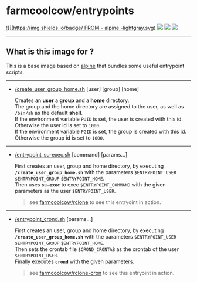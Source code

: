 # farmcoolcow/entrypoints

[![](https://img.shields.io/badge/  FROM  -  alpine  -lightgray.svg)](https://hub.docker.com/_/alpine) ![](https://images.microbadger.com/badges/commit/farmcoolcow/entrypoints.svg) ![](https://images.microbadger.com/badges/image/farmcoolcow/entrypoints.svg) ![](https://images.microbadger.com/badges/license/farmcoolcow/entrypoints.svg)

---

## What is this image for ?

This is a base image based on [alpine](https://hub.docker.com/_/alpine/) that bundles some useful entrypoint scripts.

--- 

* [/create_user_group_home.sh](https://github.com/coolcow/docker_entrypoints/blob/master/create_user_group_home.sh) [user] [group] [home]  

  Creates an **user** a **group** and a **home** directory.  
  The group and the home directory are assigned to the user, as well as ```/bin/sh``` as the default **shell**.  
  If the environment variable ```PUID``` is set, the user is created with this id. Otherwise the user id is set to ```1000```.  
  If the environment variable ```PGID``` is set, the group is created with this id. Otherwise the group id is set to ```1000```.  
  
---

* [/entrypoint_su-exec.sh](https://github.com/coolcow/docker_entrypoints/blob/master/entrypoint_su-exec.sh) [command] [params...]  

  First creates an user, group and home directory, by executing **```/create_user_group_home.sh```** with the parameters ```$ENTRYPOINT_USER``` ```$ENTRYPOINT_GROUP``` ```$ENTRYPOINT_HOME```.  
  Then uses **```su-exec```** to exec ```$ENTRYPOINT_COMMAND``` with the given parameters as the user ```$ENTRYPOINT_USER```.
  > see [farmcoolcow/rclone](https://hub.docker.com/r/farmcoolcow/rclone) to see this entryoint in action.
  
---

* [/entrypoint_crond.sh](https://github.com/coolcow/docker_entrypoints/blob/master/entrypoint_crond.sh) [params...]  

  First creates an user, group and home directory, by executing **```/create_user_group_home.sh```** with the parameters ```$ENTRYPOINT_USER``` ```$ENTRYPOINT_GROUP``` ```$ENTRYPOINT_HOME```.   
  Then sets the crontab file ```$CROND_CRONTAB``` as the crontab of the user ```$ENTRYPOINT_USER```.   
  Finally executes **```crond```** with the given parameters.
  > see [farmcoolcow/rclone-cron](https://hub.docker.com/r/farmcoolcow/rclone-cron) to see this entryoint in action.
  


